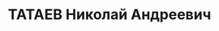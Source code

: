 ---
title: ТАТАЕВ Николай Андреевич
description: "Род. в 1889, Самарская губ., с. Орлов Гай, русский, обр.: неполное среднее,\
  \ член ВКП(б) (бывший член партии эсеров). Проживал: Москва, ул. Серафимовича, д.\
  \ 2 (Дом правительства), кв. 308. Зав. отделом агротехники в Гл. управлении зерновых\
  \ культур Наркомата земледелия СССР. \n  Арестован 18.05.1937. Обв. в активном участии\
  \ в антисоветской террористической и диверсионно-вредительской организации правых.\
  \ Приговор: ВК ВС СССР, 26.11.1937 – ВМН. Расстрелян 26.11.1937, г.Москва. \n  Реабилитирован\
  \ ВК ВС СССР 30.06.1956"
---